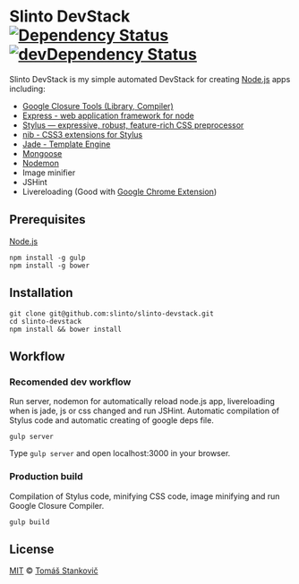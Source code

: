 # Slinto DevStack [![Dependency Status](https://david-dm.org/slinto/slinto-devstack.png)](https://david-dm.org/slinto/slinto-devstack) [![devDependency Status](https://david-dm.org/slinto/slinto-devstack/dev-status.png)](https://david-dm.org/slinto/slinto-devstack#info=devDependencies)

Slinto DevStack is my simple automated DevStack for creating [Node.js](http://nodejs.org) apps including: 
  - [Google Closure Tools (Library, Compiler)](https://developers.google.com/closure/)
  - [Express - web application framework for node](http://expressjs.com/)
  - [Stylus — expressive, robust, feature-rich CSS preprocessor](http://learnboost.github.io/stylus/)
  - [nib - CSS3 extensions for Stylus](http://visionmedia.github.io/nib/)
  - [Jade - Template Engine](http://jade-lang.com/)
  - [Mongoose](http://mongoosejs.com/)
  - [Nodemon](http://nodemon.io/)
  - Image minifier
  - JSHint
  - Livereloading (Good with [Google Chrome Extension](https://chrome.google.com/webstore/detail/livereload/jnihajbhpnppcggbcgedagnkighmdlei))


## Prerequisites
[Node.js](http://nodejs.org)
```
npm install -g gulp
npm install -g bower
```

## Installation
```
git clone git@github.com:slinto/slinto-devstack.git
cd slinto-devstack
npm install && bower install
```

## Workflow

### Recomended dev workflow
Run server, nodemon for automatically reload node.js app, livereloading when is jade, js or css changed and run JSHint. Automatic compilation of Stylus code and automatic creating of google deps file.
```
gulp server
```
Type `gulp server` and open localhost:3000 in your browser.

### Production build
Compilation of Stylus code, minifying CSS code, image minifying and run Google Closure Compiler.
```
gulp build
```

## License

[MIT](http://opensource.org/licenses/MIT) © [Tomáš Stankovič](http://slinto.sk)
